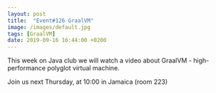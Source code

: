 ```yaml
---
layout: post
title:  "Event#126 GraalVM"
image: /images/default.jpg
tags: [GraalVM]
date: 2019-09-16 16:44:00 +0200
---
```


This week on Java club we will watch a video about GraalVM - high-performance polyglot virtual machine.[]()

Join us next Thursday, at 10:00 in Jamaica (room 223)
